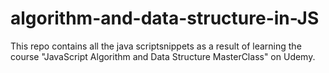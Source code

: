 # algorithm-and-data-structure-in-JS

This repo contains all the java scriptsnippets as a result of learning the course "JavaScript Algorithm and Data Structure MasterClass" on Udemy.

